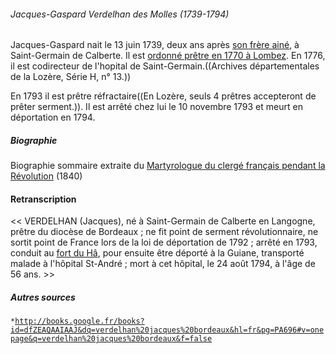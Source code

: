 ###### Jacques-Gaspard Verdelhan des Molles (1739-1794)

Jacques-Gaspard nait le 13 juin 1739, deux ans après [son frère
ainé](Jean-Daniel_Verdelhan_des_Molles_(1737-1822)), à
Saint-Germain de Calberte. Il est [ordonné prêtre en 1770 à
Lombez](http://books.google.fr/books?id=szLaAAAAMAAJ&q=verdeilhan+molles&dq=verdeilhan+molles&lr=&ei=LhvTSs3kBpXGywSk4fjuDQ&client=firefox-a).
En 1776, il est codirecteur de l\'hopital de Saint-Germain.((Archives
départementales de la Lozère, Série H, n° 13.))

En 1793 il est prêtre réfractaire((En Lozère, seuls 4 prêtres
accepteront de prêter serment.)). Il est arrêté chez lui le 10 novembre
1793 et meurt en déportation en 1794.

##### Biographie

Biographie sommaire extraite du [Martyrologue du clergé français pendant
la
Révolution](http://books.google.fr/books?id=eOyOuwy23QsC&lpg=PA421&ots=fgLCVhoXu8&dq=verdelhan%20langogne&hl=fr&pg=PA422#v=onepage&q=verdelhan%20langogne&f=false)
(1840)

#### Retranscription

\<\< VERDELHAN (Jacques), né à Saint-Germain de Calberte en Langogne,
prêtre du diocèse de Bordeaux ; ne fit point de serment révolutionnaire,
ne sortit point de France lors de la loi de déportation de 1792 ; arrêté
en 1793, conduit au [fort du Hâ](wp>fr:Château_du_Hâ), pour
ensuite être déporté à la Guiane, transporté malade à l\'hôpital
St-André ; mort à cet hôpital, le 24 août 1794, à l\'âge de 56 ans. \>\>

##### Autres sources

` * `[`http://books.google.fr/books?id=dfZEAQAAIAAJ&dq=verdelhan%20jacques%20bordeaux&hl=fr&pg=PA696#v=onepage&q=verdelhan%20jacques%20bordeaux&f=false`](http://books.google.fr/books?id=dfZEAQAAIAAJ&dq=verdelhan%20jacques%20bordeaux&hl=fr&pg=PA696#v=onepage&q=verdelhan%20jacques%20bordeaux&f=false)

